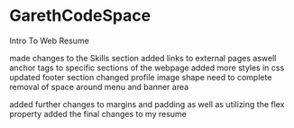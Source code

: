 # GarethCodeSpace
 Intro To Web Resume

made changes to the Skills section
added links to external pages aswell anchor tags to specific sections of the webpage
added more styles in css 
updated footer section
changed profile image shape 
need to complete removal of space around menu and banner area

added further changes to margins and padding as well as utilizing the flex property
added the final changes to my resume 